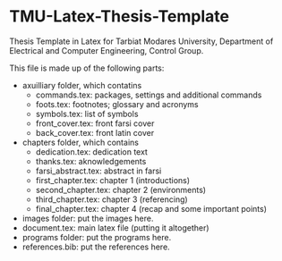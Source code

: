 # TMU-Latex-Thesis-Template
Thesis Template in Latex for Tarbiat Modares University, Department of Electrical and Computer Engineering, Control Group.

This file is made up of the following parts: 
- axuilliary folder, which contatins
  - commands.tex: packages, settings and additional commands 
  - foots.tex: footnotes; glossary and acronyms 
  - symbols.tex: list of symbols 
  - front_cover.tex: front farsi cover 
  - back_cover.tex: front latin cover 
- chapters folder, which contains 
  - dedication.tex: dedication text
  - thanks.tex: aknowledgements 
  - farsi_abstract.tex: abstract in farsi 
  - first_chapter.tex: chapter 1 (introductions)
  - second_chapter.tex: chapter 2 (environments)
  - third_chapter.tex: chapter 3 (referencing)
  - final_chapter.tex: chapter 4 (recap and some important points)
- images folder: put the images here. 
- document.tex: main latex file (putting it altogether) 
- programs folder: put the programs here. 
- references.bib: put the references here.

